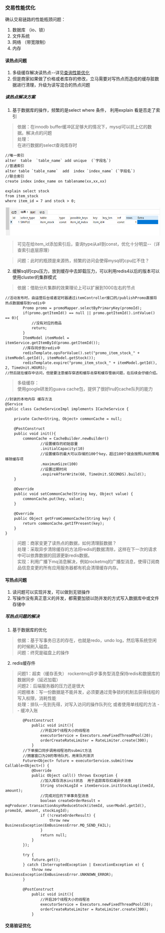 ### 交易性能优化
确认交易链路的性能瓶颈问题：
1. 数据库 （io、锁）
2. 文件系统
3. 网络  （带宽限制）
4. 内存

#### 读热点问题
1. 多级缓存解决读热点--详见[查询性能优化](./_04查询性能优化.md)
2. 但是商家如果做了价格或者库存的修改，立马需要对写热点而造成的缓存脏数据进行清理，升级为读写混合的热点问题

##### 读热点解决方案
1. 基于数据库的操作，频繁的是select where 条件， 利用explain 看是否走了索引
>依据：在innodb buffer缓冲区足够大的情况下，mysql可以抗上亿的数据。解决点的问题<br>
>处理：<br>
>在进行数据的select查询库存时<br>
```
//唯一索引
alter  table  `table_name` add unique  (`字段名`)
//普通索引
alter table `table_name`  add  index `index_name` (`字段名`)
//联合索引
create index index_name on tablename(xx,xx,xx)

explain select stock
from item_stock 
where item_id = 7 and stock > 0;
```
![优化sql查询](./src/优化sql查询.png)<br>
>可见在给item_id添加索引后，查询type从all到const，优化十分明显--（详查索引底层原理）

>问题：此时的瓶颈是来源热，频繁的访问会使得mysql的cpu扛不住？
2. 缓解sql的cpu压力，放到缓存中去卸载压力，可以利用redis4以后的版本可以使用cluster的集群模式
>依据：借助分片集群的效果理论上可以扩展到1000左右的节点<br>

```
//活动发布时，由运营后台或者定时器通过itemController接口的/publishPromo直接将热点数据缓存到redis中
        Promo promo = promoMapper.selectByPrimaryKey(promoId);
        if(promo.getItemId() == null || promo.getItemId().intValue() == 0){
            //没有对应的商品
            return;
        }
        ItemModel itemModel = itemService.getItemById(promo.getItemId());
        //库存同步到redis中
        redisTemplate.opsForValue().set("promo_item_stock_" + itemModel.getId(), itemModel.getStock());
        redisTemplate.expire("promo_item_stock_" + itemModel.getId(), 2, TimeUnit.HOURS);
//然后就在缓存中访问，但是要注意缓存穿透和缓存击穿和缓存雪崩问题，在后续会仔细介绍。
```
>多级缓存：<br>
>使用google研发的guava cache包，提供了很好lru的cache队列的能力
```
//封装的本地内存 缓存方法
@Service
public class CacheServiceImpl implements ICacheService {

    private Cache<String, Object> commonCache = null;

    @PostConstruct
    public void init(){
        commonCache = CacheBuilder.newBuilder()
                //设置缓存的初始容量
                .initialCapacity(10)
                //设置缓存的最大可以存储的100个key，超过100个就会按照LRU的策略移除缓存项
                .maximumSize(100)
                //设置过期时间
                .expireAfterWrite(60, TimeUnit.SECONDS).build();
    }

    @Override
    public void setCommonCache(String key, Object value) {
        commonCache.put(key, value);
    }

    @Override
    public Object getFromCommonCache(String key) {
        return commonCache.getIfPresent(key);
    }
}
```
>问题：商家变更了读热点的数据，如何清理脏数据？<br>
>处理：采取异步清除缓存的方法将redis的数据清除，这样在下一次的请求中可以依靠数据的回源更新redis数据。<br>
>实现：利用广播下mq消息解决，例如rocketmq的广播型消息，使得订阅商品信息变更的所有应用服务器都有机会清理缓存内存。

#### 写热点问题
1. 读问题可以实现并发，可以做到无锁操作<br>
2. 写操作没有真正意义的并发，都需要加锁以防并发的方式写入数据库中或文件存储中

##### 写热点问题的解决
1. 基于数据库的优化
>依据：基于写事务日志的存在，也就是redo，undo log，然后等系统空闲的时候刷入磁盘。<br>
>问题：终究是磁盘上的操作
2. redis缓存件
>问题1：超卖（缓存丢失） rockentmq异步事务型消息保持redis和数据库的数据同步（延迟加载）<br>
>问题2：后端服务器的压力还是很大<br>
>问题根本：写一份数据是不能并发，必须要通过竞争锁的机制去获得线程的写入权限，消耗性能<br>
>处理：排队--先到先得，对写入访问的操作队列化 或者使用单线程的方法 -- 缓冲入账
```
        @PostConstruct
            public void init(){
                //开启20个线程大小的线程池
                executorService = Executors.newFixedThreadPool(20);
                orderCreateRateLimiter = RateLimiter.create(300);
            }
        //下单接口同步调用线程池的submit方法
        //拥塞窗口为20的等待队列，用来队列泄洪
        Future<Object> future = executorService.submit(new Callable<Object>() {
            @Override
            public Object call() throws Exception {
                //加入库存流水init状态  用于追踪库存扣减异步消息
                String stockLogId = itemService.initStockLog(itemId, amount);
                //完成对应的下单事务型消息
                boolean createOrderResult = mqProducer.transactionAsynReduceStock(itemId, userModel.getId(), promoId, amount, stockLogId);
                if (!createOrderResult) {
                    throw new BusinessException(EmBusinessError.MQ_SEND_FAIL);
                }
                return null;
            }
        });

        try {
            future.get();
        } catch (InterruptedException | ExecutionException e) {
            throw new BusinessException(EmBusinessError.UNKNOWN_ERROR);
        }
        
        @PostConstruct
            public void init(){
                //开启20个线程大小的线程池
                executorService = Executors.newFixedThreadPool(20);
                orderCreateRateLimiter = RateLimiter.create(300);
            }
```

#### 交易验证优化


